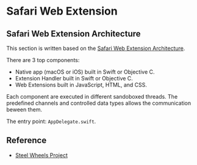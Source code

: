 # Safari Web Extension

## Safari Web Extension Architecture
This section is written based on the [Safari Web Extension Architecture](https://medium.com/@simicvm/gist-building-a-safari-web-extension-d1c8de6dc11d).

There are 3 top components:
* Native app (macOS or iOS) built in Swift or Objective C.
* Extension Handler built in Swift or Objective C.
* Web Extensions built in JavaScript, HTML, and CSS.

Each component are executed in different sandoboxed threads. 
The predefined channels and controlled data types allows the communication beween them.

The entry point: <code>AppDelegate.swift</code>.

## Reference
* [Steel Wheels Project](https://github.com/steel-wheels/Project/blob/main/README.md)



